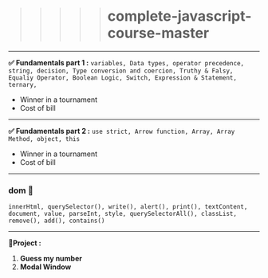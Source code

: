 > > > > > # complete-javascript-course-master

---

**✅ Fundamentals part 1 :** `variables, Data types, operator precedence, string, decision, Type conversion and coercion, Truthy & Falsy, Equaliy Operator, Boolean Logic, Switch, Expression & Statement, ternary, `

- Winner in a tournament
- Cost of bill

---

**✅ Fundamentals part 2 :** `use strict, Arrow function, Array, Array Method, object, this`

- Winner in a tournament
- Cost of bill

---

### dom 🦖

`innerHtml, querySelector(), write(), alert(), print(), textContent, document, value, parseInt, style, querySelectorAll(), classList, remove(), add(), contains()`

---

**💚Project :**

1. **Guess my number**
2. **Modal Window**
